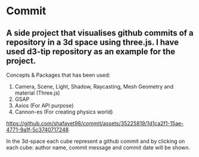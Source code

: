 # Commit

## A side project that visualises github commits of a repository in a 3d space using three.js. I have used d3-tip repository as an example for the project. 

Concepts & Packages that has been used:
1. Camera, Scene, Light, Shadow, Raycasting, Mesh Geometry and material (Three.js)
2. GSAP
3. Axios (For API purpose)
4. Cannon-es (For creating physics world)




https://github.com/shafayet98/commit/assets/35225819/1d1ca2f1-15ae-4771-9a1f-5c3740717248




In the 3d-space each cube represent a github commit and by clicking on each cube: author name, commit message and commit date will be shown.

